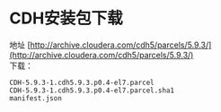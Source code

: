 # CDH安装包下载

地址 [http://archive.cloudera.com/cdh5/parcels/5.9.3/](http://archive.cloudera.com/cdh5/parcels/5.9.3/)  
下载：
```
CDH-5.9.3-1.cdh5.9.3.p0.4-el7.parcel
CDH-5.9.3-1.cdh5.9.3.p0.4-el7.parcel.sha1
manifest.json
```